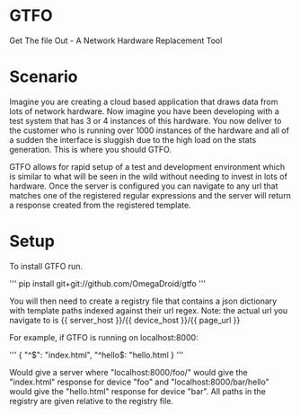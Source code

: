 GTFO
====

Get The file Out - A Network Hardware Replacement Tool

Scenario
========

Imagine you are creating a cloud based application that draws data from lots of network hardware. Now imagine you
have been developing with a test system that has 3 or 4 instances of this hardware. You now deliver to the customer who
is running over 1000 instances of the hardware and all of a sudden the interface is sluggish due to the high load on the
stats generation. This is where you should GTFO.

GTFO allows for rapid setup of a test and development environment which is similar to what will be seen in the wild
without needing to invest in lots of hardware. Once the server is configured you can navigate to any url that matches
one of the registered regular expressions and the server will return a response created from the registered template.

Setup
=====

To install GTFO run.

'''
pip install git+git://github.com/OmegaDroid/gtfo
'''

You will then need to create a registry file that contains a json dictionary with template paths indexed against their
url regex. Note: the actual url you navigate to is {{ server_host }}/{{ device_host }}/{{ page_url }}

For example, if GTFO is running on localhost:8000:

'''
{
    "^$": "index.html",
    "^hello$: "hello.html
}
'''

Would give a server where "localhost:8000/foo/" would give the "index.html" response for device "foo" and
"localhost:8000/bar/hello" would give the "hello.html" response for device "bar". All paths in the registry are given
relative to the registry file.
